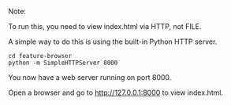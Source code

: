 Note:

To run this, you need to view index.html via HTTP, not FILE.

A simple way to do this is using the built-in Python HTTP server.

```
cd feature-browser
python -m SimpleHTTPServer 8000
```

You now have a web server running on port 8000. 

Open a browser and go to http://127.0.0.1:8000 to view index.html.